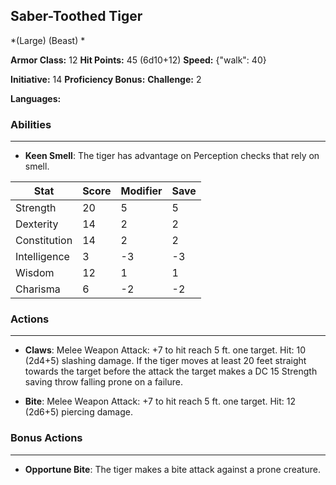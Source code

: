 ## Saber-Toothed Tiger
*(Large) (Beast) *

**Armor Class:** 12
**Hit Points:** 45 (6d10+12)
**Speed:** {"walk": 40}

**Initiative:** 14
**Proficiency Bonus:**
**Challenge:** 2

**Languages:** 

### Abilities
 --- 
- **Keen Smell**: The tiger has advantage on Perception checks that rely on smell.



| Stat | Score | Modifier | Save |
| ---- | ---- | ---- | ---- |
| Strength | 20 | 5 | 5 |
| Dexterity | 14 | 2 | 2 |
| Constitution | 14 | 2 | 2 |
| Intelligence | 3 | -3 | -3 |
| Wisdom | 12 | 1 | 1 |
| Charisma | 6 | -2 | -2 |

### Actions
 --- 
- **Claws**: Melee Weapon Attack: +7 to hit  reach 5 ft.  one target. Hit: 10 (2d4+5) slashing damage. If the tiger moves at least 20 feet straight towards the target before the attack  the target makes a DC 15 Strength saving throw  falling prone on a failure.

- **Bite**: Melee Weapon Attack: +7 to hit  reach 5 ft.  one target. Hit: 12 (2d6+5) piercing damage.

### Bonus Actions
 --- 
- **Opportune Bite**: The tiger makes a bite attack against a prone creature.

